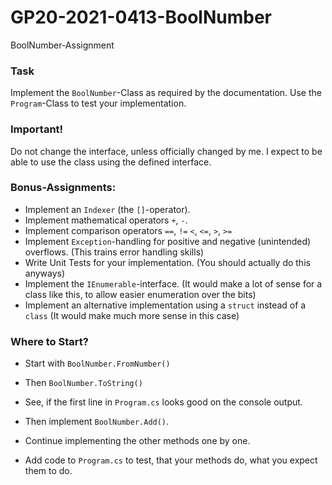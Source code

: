 # GP20-2021-0413-BoolNumber
BoolNumber-Assignment

### Task
Implement the `BoolNumber`-Class as required by the documentation.
Use the `Program`-Class to test your implementation.

### Important!
Do not change the interface, unless officially changed by me. I expect to be able to use the class using the defined interface.

### Bonus-Assignments:
- Implement an `Indexer` (the `[]`-operator).
- Implement mathematical operators `+`, `-`.
- Implement comparison operators `==`, `!=` `<`, `<=`, `>`, `>=`
- Implement `Exception`-handling for positive and negative (unintended) overflows. (This trains error handling skills)
- Write Unit Tests for your implementation. (You should actually do this anyways)
- Implement the `IEnumerable`-interface. (It would make a lot of sense for a class like this, to allow easier enumeration over the bits)
- Implement an alternative implementation using a `struct` instead of a `class` (It would make much more sense in this case)

### Where to Start?
- Start with `BoolNumber.FromNumber()`
- Then `BoolNumber.ToString()`

- See, if the first line in `Program.cs` looks good on the console output.

- Then implement `BoolNumber.Add()`.
- Continue implementing the other methods one by one.

- Add code to `Program.cs` to test, that your methods do, what you expect them to do.
